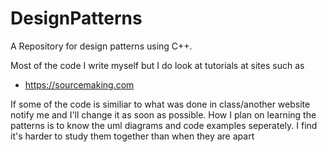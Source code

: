 # DesignPatterns
A Repository for design patterns using C++.

Most of the code I write myself but I do look at tutorials at sites such as
 * https://sourcemaking.com

If some of the code is similiar to what was done in class/another website notify me and I'll change it as soon as possible.
How I plan on learning the patterns is to know the uml diagrams and code examples seperately. I find it's harder to study them together than when they are apart
